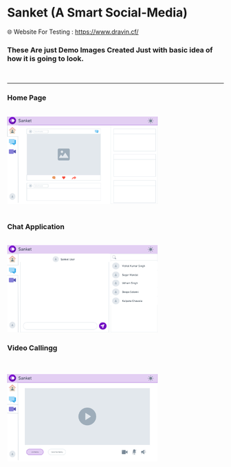 # Sanket (A Smart Social-Media)

🌐 Website For Testing : https://www.dravin.cf/

### These Are just Demo Images Created Just with basic idea of how it is going to look.

<br>
<hr>
<p align="center">
<h3> Home Page</h3>
 <br>
  <img src=".\src\Components\Img\ReadmeImg\Home.png" width="350" alt="accessibility text">
  <br>
  <br>
  <h3> Chat Application</h3>
   <br>

   <img src=".\src\Components\Img\ReadmeImg\Chat.png" width="350" alt="accessibility text">
   <br><h3>Video Callingg</h3>
    <br>
  
   <br>
    <img src=".\src\Components\Img\ReadmeImg\VC.png" width="350" alt="accessibility text">
</p>
